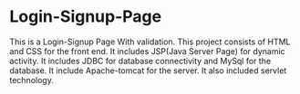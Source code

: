 # Login-Signup-Page
This is a Login-Signup Page With validation. 
This project consists of HTML and CSS for the front end.
It includes JSP(Java Server Page) for dynamic activity.
It includes JDBC for database connectivity and MySql for the database.
It include Apache-tomcat for the server.
It also included servlet technology.
